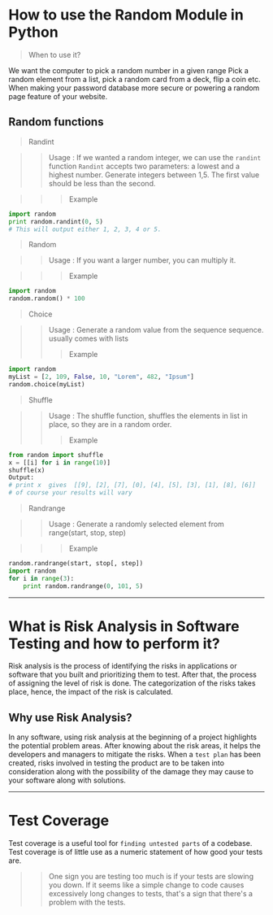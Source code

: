 # How to use the Random Module in Python
> When to use it?


We want the computer to pick a random number in a given range Pick a random element from a list, pick a random card from a deck, flip a coin etc. When making your password database more secure or powering a random page feature of your website.


## Random functions
>Randint

>> Usage : 
If we wanted a random integer, we can use the `randint` function `Randint` accepts two parameters: a lowest and a highest number. Generate integers between 1,5. The first value should be less than the second.

>>>  Example
``` python
import random
print random.randint(0, 5)
# This will output either 1, 2, 3, 4 or 5.
```

>Random

>> Usage : 
If you want a larger number, you can multiply it.

>>>  Example
``` python
import random
random.random() * 100
```

>Choice

>> Usage : 
Generate a random value from the sequence sequence.
usually comes with lists
>>>  Example
``` python
import random
myList = [2, 109, False, 10, "Lorem", 482, "Ipsum"]
random.choice(myList)
```

>Shuffle

>> Usage : 
The shuffle function, shuffles the elements in list in place, so they are in a random order.
>>>  Example
``` python
from random import shuffle
x = [[i] for i in range(10)]
shuffle(x)
Output:
# print x  gives  [[9], [2], [7], [0], [4], [5], [3], [1], [8], [6]]
# of course your results will vary
```

>Randrange

>> Usage : 
Generate a randomly selected element from range(start, stop, step)

>>>  Example
``` python
random.randrange(start, stop[, step])
import random
for i in range(3):
    print random.randrange(0, 101, 5)
```

----
# What is Risk Analysis in Software Testing and how to perform it?

Risk analysis is the process of identifying the risks in applications or software that you built and prioritizing them to test. After that, the process of assigning the level of risk is done. The categorization of the risks takes place, hence, the impact of the risk is calculated.

## Why use Risk Analysis?
In any software, using risk analysis at the beginning of a project highlights the potential problem areas. After knowing about the risk areas, it helps the developers and managers to mitigate the risks. When a `test plan` has been created, risks involved in testing the product are to be taken into consideration along with the possibility of the damage they may cause to your software along with solutions.

----

# Test Coverage
Test coverage is a useful tool for `finding untested parts` of a codebase. Test coverage is of little use as a numeric statement of how good your tests are.

>>  One sign you are testing too much is if your tests are slowing you down. If it seems like a simple change to code causes excessively long changes to tests, that's a sign that there's a problem with the tests.